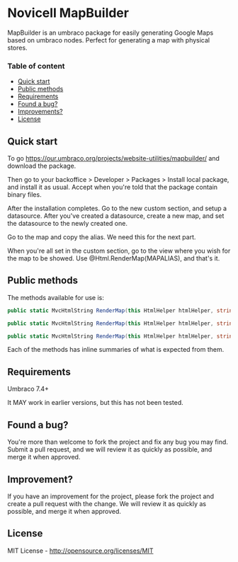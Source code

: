 # Novicell MapBuilder

MapBuilder is an umbraco package for easily generating Google Maps based on umbraco nodes. Perfect for generating a map with physical stores.


### Table of content
* [Quick start](#quick-start)
* [Public methods](#public-methods)
* [Requirements](#requirements)
* [Found a bug?](#found-a-bug)
* [Improvements?](#improvements)
* [License](#license)

## Quick start
To go https://our.umbraco.org/projects/website-utilities/mapbuilder/ and download the package.

Then go to your backoffice > Developer > Packages > Install local package, and install it as usual. Accept when you're told that the package contain binary files.

After the installation completes. Go to the new custom section, and setup a datasource. After you've created a datasource, create a new map, and set the datasource to the newly created one.

Go to the map and copy the alias. We need this for the next part.

When you're all set in the custom section, go to the view where you wish for the map to be showed. Use @Html.RenderMap(MAPALIAS), and that's it.

## Public methods
The methods available for use is:

```C#
public static MvcHtmlString RenderMap(this HtmlHelper htmlHelper, string mapAlias)
```

```C#
public static MvcHtmlString RenderMap(this HtmlHelper htmlHelper, string mapAlias, List<int> nodeIds)
```

```C#
public static MvcHtmlString RenderMap(this HtmlHelper htmlHelper, string mapAlias, List<int> nodeIds, string titleProperty, string coordsProperty)
```

Each of the methods has inline summaries of what is expected from them.

## Requirements
Umbraco 7.4+

It MAY work in earlier versions, but this has not been tested.

## Found a bug?
You're more than welcome to fork the project and fix any bug you may find. Submit a pull request, and we will review it as quickly as possible, and merge it when approved.

## Improvement?
If you have an improvement for the project, please fork the project and create a pull request with the change. We will review it as quickly as possible, and merge it when approved.

## License
MIT License - http://opensource.org/licenses/MIT

